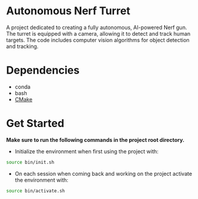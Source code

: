 # Autonomous Nerf Turret

A project dedicated to creating a fully autonomous, AI-powered Nerf gun. The turret is equipped with a camera, allowing it to detect and track human targets. The code includes computer vision algorithms for object detection and tracking. 

# Dependencies

- conda
- bash
- [CMake](https://cmake.org/download/)

# Get Started

**Make sure to run the following commands in the project root directory.**


- Initialize the environment when first using the project with:
```bash
source bin/init.sh
```

- On each session when coming back and working on the project activate the environment with:
```bash
source bin/activate.sh
```